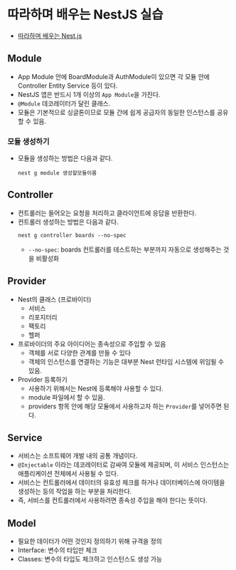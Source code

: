 # 따라하며 배우는 NestJS 실습

-   [따라하며 배우는 Nest.js](https://www.inflearn.com/course/%EB%94%B0%EB%9D%BC%ED%95%98%EB%8A%94-%EB%84%A4%EC%8A%A4%ED%8A%B8-%EC%A0%9C%EC%9D%B4%EC%97%90%EC%8A%A4/dashboard)

## Module

-   App Module 안에 BoardModule과 AuthModule이 있으면 각 모듈 안에 Controller Entity Service 등이 있다.
-   NestJS 앱은 반드시 1개 이상의 `App Module`을 가진다.
-   `@Module` 데코레이터가 달린 클래스.
-   모듈은 기본적으로 싱글톤이므로 모듈 간에 쉽게 공급자의 동일한 인스턴스를 공유할 수 있음.

### 모듈 생성하기

-   모듈을 생성하는 방법은 다음과 같다.
    ```
    nest g module 생성할모듈이름
    ```

## Controller

-   컨트롤러는 들어오는 요청을 처리하고 클라이언트에 응답을 반환한다.
-   컨트롤러 생성하는 방법은 다음과 같다.
    ```
    nest g controller boards --no-spec
    ```
    -   `--no-spec`: boards 컨트롤러를 테스트하는 부분까지 자동으로 생성해주는 것을 비활성화

## Provider

-   Nest의 클래스 (프로바이더)
    -   서비스
    -   리포지터리
    -   팩토리
    -   헬퍼
-   프로바이더의 주요 아이디어는 종속성으로 주입할 수 있음
    -   객체를 서로 다양한 관계를 만들 수 있다
    -   객체의 인스턴스를 연결하는 기능은 대부분 Nest 런타임 시스템에 위임될 수 있음.
-   Provider 등록하기
    -   사용하기 위해서는 Nest에 등록해야 사용할 수 있다.
    -   module 파일에서 할 수 있음.
    -   providers 항목 안에 해당 모듈에서 사용하고자 하는 `Provider`를 넣어주면 된다.

## Service

-   서비스는 소프트웨어 개발 내의 공통 개념이다.
-   `@Injectable` 이라는 데코레이터로 감싸여 모듈에 제공되며, 이 서비스 인스턴스는 애플리케이션 전체에서 사용될 수 있다.
-   서비스는 컨트롤러에서 데이터의 유효성 체크를 하거나 데이터베이스에 아이템을 생성하는 등의 작업을 하는 부분을 처리한다.
-   즉, 서비스를 컨트롤러에서 사용하려면 종속성 주입을 해야 한다는 뜻이다.

## Model

-   필요한 데이터가 어떤 것인지 정의하기 위해 규격을 정의
-   Interface: 변수의 타입만 체크
-   Classes: 변수의 타입도 체크하고 인스턴스도 생성 가능
